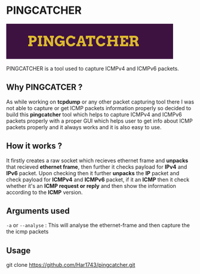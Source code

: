 # PINGCATCHER
![](https://github.com/Har1743/pingcatcher/blob/master/ping/logo-1.png)  

PINGCATCHER is a tool used to capture ICMPv4 and ICMPv6 packets.  
  
## Why PINGCATCER ?  

As while working on **tcpdump** or any other packet capturing tool there I was not able to capture or get ICMP packets information properly so decided to build this **pingcatcher** tool which helps to capture ICMPv4 and ICMPv6 packets properly with a proper GUI which helps user to get info about ICMP packets properly and it always works and it is also easy to use.  

## How it works ?

It firstly creates a raw socket which recieves ethernet frame and **unpacks** that recieved **ethernet frame**, then further it checks payload for **IPv4** and **IPv6** packet. Upon checking then it further **unpacks** the **IP** packet and check payload for **ICMPv4** and **ICMPv6** packet, if it an **ICMP** then it check whether it's an **ICMP request or reply** and then show the information according to the **ICMP** version.  

## Arguments used

`-a` or `--analyse` : This will analyse the ethernet-frame and then capture the the icmp packets 

## Usage

git clone https://github.com/Har1743/pingcatcher.git



  

